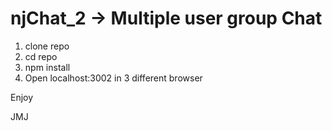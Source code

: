 # njChat_2 -> Multiple user group Chat
1. clone repo
2. cd repo
3. npm install
4. Open localhost:3002 in 3 different browser

Enjoy

JMJ

